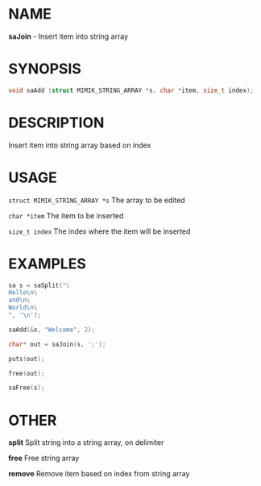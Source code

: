 # NAME

**saJoin** - Insert item into string array

# SYNOPSIS

```C
void saAdd (struct MIMIK_STRING_ARRAY *s, char *item, size_t index);
```

# DESCRIPTION

Insert item into string array based on index

# USAGE

`struct MIMIK_STRING_ARRAY *s` The array to be edited

`char *item` The item to be inserted

`size_t index` The index where the item will be inserted

# EXAMPLES

```C
sa s = saSplit("\
Hello\n\
and\n\
World\n\
", '\n');

saAdd(&s, "Welcome", 2);

char* out = saJoin(s, ';');

puts(out);

free(out);

saFree(s);
```

# OTHER

**split** Split string into a string array, on delimiter

**free** Free string array

**remove** Remove item based on index from string array
